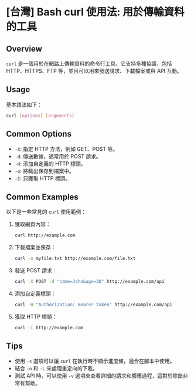 # [台灣] Bash curl 使用法: 用於傳輸資料的工具

## Overview
`curl` 是一個用於在網路上傳輸資料的命令行工具。它支持多種協議，包括 HTTP、HTTPS、FTP 等，並且可以用來發送請求、下載檔案或與 API 互動。

## Usage
基本語法如下：
```bash
curl [options] [arguments]
```

## Common Options
- `-X`: 指定 HTTP 方法，例如 GET、POST 等。
- `-d`: 傳送數據，通常用於 POST 請求。
- `-H`: 添加自定義的 HTTP 標頭。
- `-o`: 將輸出保存到檔案中。
- `-I`: 只獲取 HTTP 標頭。

## Common Examples
以下是一些常見的 `curl` 使用範例：

1. 獲取網頁內容：
   ```bash
   curl http://example.com
   ```

2. 下載檔案並保存：
   ```bash
   curl -o myfile.txt http://example.com/file.txt
   ```

3. 發送 POST 請求：
   ```bash
   curl -X POST -d "name=John&age=30" http://example.com/api
   ```

4. 添加自定義標頭：
   ```bash
   curl -H "Authorization: Bearer token" http://example.com/api
   ```

5. 獲取 HTTP 標頭：
   ```bash
   curl -I http://example.com
   ```

## Tips
- 使用 `-s` 選項可以讓 `curl` 在執行時不顯示進度條，適合在腳本中使用。
- 結合 `-o` 和 `-L` 來處理重定向的下載。
- 測試 API 時，可以使用 `-v` 選項來查看詳細的請求和響應過程，這對於除錯非常有幫助。